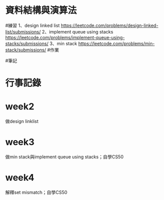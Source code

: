 # 資料結構與演算法
#練習
1、design linked list
https://leetcode.com/problems/design-linked-list/submissions/
2、implement queue using stacks
https://leetcode.com/problems/implement-queue-using-stacks/submissions/
3、min stack
https://leetcode.com/problems/min-stack/submissions/
#作業


#筆記

# 行事記錄
# week2 
做design linklist
# week3 
做min stack與implement queue using stacks；自學CS50
# week4
解釋set mismatch；自學CS50
